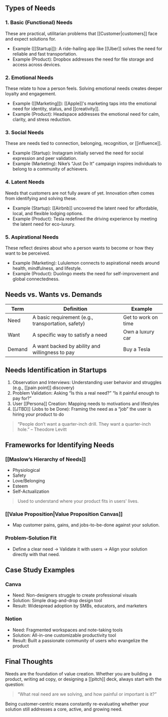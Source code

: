 ## Types of Needs

### 1. Basic (Functional) Needs
These are practical, utilitarian problems that [[Customer|customers]] face and expect solutions for.

- Example ([[Startup]]): A ride-hailing app like [[Uber]] solves the need for reliable and fast transportation.
- Example (Product): Dropbox addresses the need for file storage and access across devices.

### 2. Emotional Needs
These relate to how a person feels. Solving emotional needs creates deeper loyalty and engagement.

- Example ([[Marketing]]): [[Apple]]'s marketing taps into the emotional need for identity, status, and [[creativity]].
- Example (Product): Headspace addresses the emotional need for calm, clarity, and stress reduction.

### 3. Social Needs
These are needs tied to connection, belonging, recognition, or [[influence]].

- Example (Startup): Instagram initially served the need for social expression and peer validation.
- Example (Marketing): Nike’s “Just Do It” campaign inspires individuals to belong to a community of achievers.

### 4. Latent Needs
Needs that customers are not fully aware of yet. Innovation often comes from identifying and solving these.

- Example (Startup): [[Airbnb]] uncovered the latent need for affordable, local, and flexible lodging options.
- Example (Product): Tesla redefined the driving experience by meeting the latent need for eco-luxury.

### 5. Aspirational Needs
These reflect desires about who a person wants to become or how they want to be perceived.

- Example (Marketing): Lululemon connects to aspirational needs around health, mindfulness, and lifestyle.
- Example (Product): Duolingo meets the need for self-improvement and global connectedness.

## Needs vs. Wants vs. Demands

| Term     | Definition                                                                 | Example                      |
|----------|-----------------------------------------------------------------------------|------------------------------|
| Need | A basic requirement (e.g., transportation, safety)                          | Get to work on time          |
| Want | A specific way to satisfy a need                                            | Own a luxury car             |
| Demand | A want backed by ability and willingness to pay                           | Buy a Tesla                  |

## Needs Identification in Startups

1. Observation and Interviews: Understanding user behavior and struggles (e.g., [[pain point]] discovery)
2. Problem Validation: Asking “Is this a real need?” “Is it painful enough to pay for?”
3. User [[Persona]] Creation: Mapping needs to motivations and lifestyles
4. [[JTBD]] (Jobs to be Done): Framing the need as a “job” the user is hiring your product to do

> “People don’t want a quarter-inch drill. They want a quarter-inch hole.” – Theodore Levitt

## Frameworks for Identifying Needs

### [[Maslow’s Hierarchy of Needs]]
- Physiological
- Safety
- Love/Belonging
- Esteem
- Self-Actualization

> Used to understand where your product fits in users' lives.

### [[Value Proposition|Value Proposition Canvas]]
- Map customer pains, gains, and jobs-to-be-done against your solution.

### Problem-Solution Fit
- Define a clear need → Validate it with users → Align your solution directly with that need.

## Case Study Examples

### Canva
- Need: Non-designers struggle to create professional visuals
- Solution: Simple drag-and-drop design tool
- Result: Widespread adoption by SMBs, educators, and marketers

### Notion
- Need: Fragmented workspaces and note-taking tools
- Solution: All-in-one customizable productivity tool
- Result: Built a passionate community of users who evangelize the product

## Final Thoughts

Needs are the foundation of value creation. Whether you are building a product, writing ad copy, or designing a [[pitch]] deck, always start with the question:

> “What real need are we solving, and how painful or important is it?”

Being customer-centric means constantly re-evaluating whether your solution still addresses a core, active, and growing need.
